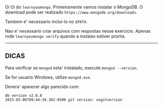 Oi Oi do `learnyoumongo`. Primeiramente vamos instalar o MongoDB.
O download pode ser realizado `https://www.mongodb.org/downloads`.

Tambem e' necessario inclui-lo no `$PATH`.

Nao e' necessario criar arquivos com respostas nesse exercicio.
Apenas rode `learnyoumongo verify` quando a instalao estiver pronta.

-----------------------------------------------------------
## DICAS

Para verificar se `mongod` esta' instalado, execute `mongod --version`.

Se for usuario Windows, utilize `mongod.exe`.

Devera' aparecer algo parecido com:

```
db version v2.6.8
2015-05-06T09:44:39.362-0500 git version: nogitversion
```
